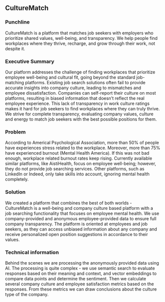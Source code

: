 ## CultureMatch

### Punchline
CultureMatch is a platform that matches job seekers with employers who prioritize shared values, well-being, and transparency. We help people find workplaces where they thrive, recharge, and grow through their work, not despite it.

### Executive Summary
Our platform addresses the challenge of finding workplaces that prioritize employee well-being and cultural fit, going beyond the standard job-matching platforms. Existing job search solutions often fail to provide accurate insights into company culture, leading to mismatches and employee dissatisfaction. Companies can self-report their culture on most platforms, resulting in biased information that doesn’t reflect the real employee experience. This lack of transparency in work culture ratings makes it hard for job seekers to find workplaces where they can truly thrive. We strive for complete transparency, evaluating company values, culture and energy to match job seekers with the best possible positions for them.

### Problem
According to Americal Psychological Association, more than 50% of people have experiences stress related to the workplace. Moreover, more than 75% have experienced burnout (Mental Health America). If this was not bad enough, workplace related burnout rates keep rising. Currently available similar platforms, like AistiHealth, focus on employee well-being; however, they do not provide job searching services. Other platforms, such as LinkedIn or Indeed, only take skills into account, ignoring mental health completely.

### Solution
We created a platform that combines the best of both worlds - CultureMatch is a well-being and company culture based platform with a job searching functionality that focuses on employee mental health. We use company-provided and anonymous employee-provided data to ensure full company transparency. The platform is oriented at employees and job seekers, as they can access unbiased information about any company and receive personalized open position suggestions in accordance to their values.

### Technical information
Behind the scenes we are processing the anonymously provided data using AI. The processing is quite complex - we use semantic search to evaluate responses based on their meaning and context, and vector embeddings to compare data points and determine the sentiment. Then we calculate several company culture and employee satisfaction metrics based on the responses. From these metrics we can draw conclusions about the culture type of the company.